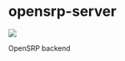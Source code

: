 # opensrp-server

<a href="https://travis-ci.org/OpenSRP/opensrp-server"> <img src="https://travis-ci.org/OpenSRP/opensrp-server.svg?branch=master" >  </img> </a>

OpenSRP backend  <br/>

